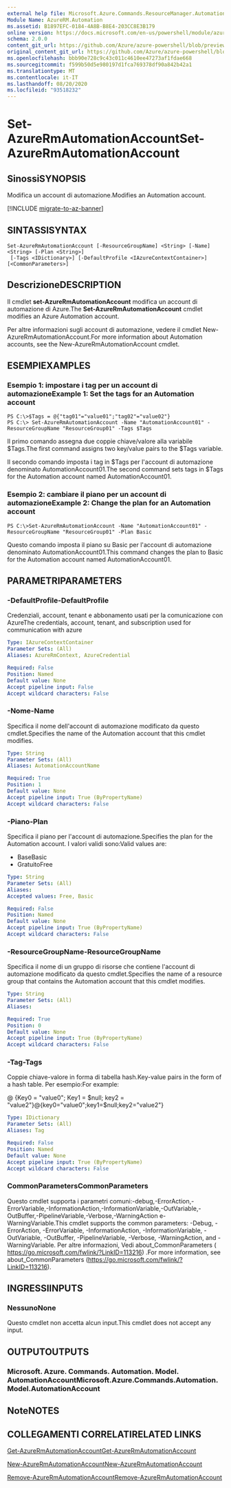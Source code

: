 ```yaml
---
external help file: Microsoft.Azure.Commands.ResourceManager.Automation.dll-Help.xml
Module Name: AzureRM.Automation
ms.assetid: B1897EFC-0184-4A8B-B8E4-203CC8E3B179
online version: https://docs.microsoft.com/en-us/powershell/module/azurerm.automation/set-azurermautomationaccount
schema: 2.0.0
content_git_url: https://github.com/Azure/azure-powershell/blob/preview/src/ResourceManager/Automation/Commands.Automation/help/Set-AzureRmAutomationAccount.md
original_content_git_url: https://github.com/Azure/azure-powershell/blob/preview/src/ResourceManager/Automation/Commands.Automation/help/Set-AzureRmAutomationAccount.md
ms.openlocfilehash: bbb90e728c9c43c011c4610ee47273af1fdae668
ms.sourcegitcommit: f599b50d5e980197d1fca769378df90a842b42a1
ms.translationtype: MT
ms.contentlocale: it-IT
ms.lasthandoff: 08/20/2020
ms.locfileid: "93518232"
---
```

# <span data-ttu-id="4af26-101">Set-AzureRmAutomationAccount</span><span class="sxs-lookup"><span data-stu-id="4af26-101">Set-AzureRmAutomationAccount</span></span>

## <span data-ttu-id="4af26-102">Sinossi</span><span class="sxs-lookup"><span data-stu-id="4af26-102">SYNOPSIS</span></span>
<span data-ttu-id="4af26-103">Modifica un account di automazione.</span><span class="sxs-lookup"><span data-stu-id="4af26-103">Modifies an Automation account.</span></span>

[!INCLUDE [migrate-to-az-banner](../../includes/migrate-to-az-banner.md)]

## <span data-ttu-id="4af26-104">SINTASSI</span><span class="sxs-lookup"><span data-stu-id="4af26-104">SYNTAX</span></span>

```
Set-AzureRmAutomationAccount [-ResourceGroupName] <String> [-Name] <String> [-Plan <String>]
 [-Tags <IDictionary>] [-DefaultProfile <IAzureContextContainer>] [<CommonParameters>]
```

## <span data-ttu-id="4af26-105">Descrizione</span><span class="sxs-lookup"><span data-stu-id="4af26-105">DESCRIPTION</span></span>
<span data-ttu-id="4af26-106">Il cmdlet **set-AzureRmAutomationAccount** modifica un account di automazione di Azure.</span><span class="sxs-lookup"><span data-stu-id="4af26-106">The **Set-AzureRmAutomationAccount** cmdlet modifies an Azure Automation account.</span></span>

<span data-ttu-id="4af26-107">Per altre informazioni sugli account di automazione, vedere il cmdlet New-AzureRmAutomationAccount.</span><span class="sxs-lookup"><span data-stu-id="4af26-107">For more information about Automation accounts, see the New-AzureRmAutomationAccount cmdlet.</span></span>

## <span data-ttu-id="4af26-108">ESEMPI</span><span class="sxs-lookup"><span data-stu-id="4af26-108">EXAMPLES</span></span>

### <span data-ttu-id="4af26-109">Esempio 1: impostare i tag per un account di automazione</span><span class="sxs-lookup"><span data-stu-id="4af26-109">Example 1: Set the tags for an Automation account</span></span>
```
PS C:\>$Tags = @{"tag01"="value01";"tag02"="value02"}
PS C:\> Set-AzureRmAutomationAccount -Name "AutomationAccount01" -ResourceGroupName "ResourceGroup01" -Tags $Tags
```

<span data-ttu-id="4af26-110">Il primo comando assegna due coppie chiave/valore alla variabile $Tags.</span><span class="sxs-lookup"><span data-stu-id="4af26-110">The first command assigns two key/value pairs to the $Tags variable.</span></span>

<span data-ttu-id="4af26-111">Il secondo comando imposta i tag in $Tags per l'account di automazione denominato AutomationAccount01.</span><span class="sxs-lookup"><span data-stu-id="4af26-111">The second command sets tags in $Tags for the Automation account named AutomationAccount01.</span></span>

### <span data-ttu-id="4af26-112">Esempio 2: cambiare il piano per un account di automazione</span><span class="sxs-lookup"><span data-stu-id="4af26-112">Example 2: Change the plan for an Automation account</span></span>
```
PS C:\>Set-AzureRmAutomationAccount -Name "AutomationAccount01" -ResourceGroupName "ResourceGroup01" -Plan Basic
```

<span data-ttu-id="4af26-113">Questo comando imposta il piano su Basic per l'account di automazione denominato AutomationAccount01.</span><span class="sxs-lookup"><span data-stu-id="4af26-113">This command changes the plan to Basic for the Automation account named AutomationAccount01.</span></span>

## <span data-ttu-id="4af26-114">PARAMETRI</span><span class="sxs-lookup"><span data-stu-id="4af26-114">PARAMETERS</span></span>

### <span data-ttu-id="4af26-115">-DefaultProfile</span><span class="sxs-lookup"><span data-stu-id="4af26-115">-DefaultProfile</span></span>
<span data-ttu-id="4af26-116">Credenziali, account, tenant e abbonamento usati per la comunicazione con Azure</span><span class="sxs-lookup"><span data-stu-id="4af26-116">The credentials, account, tenant, and subscription used for communication with azure</span></span>

```yaml
Type: IAzureContextContainer
Parameter Sets: (All)
Aliases: AzureRmContext, AzureCredential

Required: False
Position: Named
Default value: None
Accept pipeline input: False
Accept wildcard characters: False
```

### <span data-ttu-id="4af26-117">-Nome</span><span class="sxs-lookup"><span data-stu-id="4af26-117">-Name</span></span>
<span data-ttu-id="4af26-118">Specifica il nome dell'account di automazione modificato da questo cmdlet.</span><span class="sxs-lookup"><span data-stu-id="4af26-118">Specifies the name of the Automation account that this cmdlet modifies.</span></span>

```yaml
Type: String
Parameter Sets: (All)
Aliases: AutomationAccountName

Required: True
Position: 1
Default value: None
Accept pipeline input: True (ByPropertyName)
Accept wildcard characters: False
```

### <span data-ttu-id="4af26-119">-Piano</span><span class="sxs-lookup"><span data-stu-id="4af26-119">-Plan</span></span>
<span data-ttu-id="4af26-120">Specifica il piano per l'account di automazione.</span><span class="sxs-lookup"><span data-stu-id="4af26-120">Specifies the plan for the Automation account.</span></span>
<span data-ttu-id="4af26-121">I valori validi sono:</span><span class="sxs-lookup"><span data-stu-id="4af26-121">Valid values are:</span></span>

- <span data-ttu-id="4af26-122">Base</span><span class="sxs-lookup"><span data-stu-id="4af26-122">Basic</span></span>
- <span data-ttu-id="4af26-123">Gratuito</span><span class="sxs-lookup"><span data-stu-id="4af26-123">Free</span></span>

```yaml
Type: String
Parameter Sets: (All)
Aliases: 
Accepted values: Free, Basic

Required: False
Position: Named
Default value: None
Accept pipeline input: True (ByPropertyName)
Accept wildcard characters: False
```

### <span data-ttu-id="4af26-124">-ResourceGroupName</span><span class="sxs-lookup"><span data-stu-id="4af26-124">-ResourceGroupName</span></span>
<span data-ttu-id="4af26-125">Specifica il nome di un gruppo di risorse che contiene l'account di automazione modificato da questo cmdlet.</span><span class="sxs-lookup"><span data-stu-id="4af26-125">Specifies the name of a resource group that contains the Automation account that this cmdlet modifies.</span></span>

```yaml
Type: String
Parameter Sets: (All)
Aliases: 

Required: True
Position: 0
Default value: None
Accept pipeline input: True (ByPropertyName)
Accept wildcard characters: False
```

### <span data-ttu-id="4af26-126">-Tag</span><span class="sxs-lookup"><span data-stu-id="4af26-126">-Tags</span></span>
<span data-ttu-id="4af26-127">Coppie chiave-valore in forma di tabella hash.</span><span class="sxs-lookup"><span data-stu-id="4af26-127">Key-value pairs in the form of a hash table.</span></span> <span data-ttu-id="4af26-128">Per esempio:</span><span class="sxs-lookup"><span data-stu-id="4af26-128">For example:</span></span>

<span data-ttu-id="4af26-129">@ {Key0 = "value0"; Key1 = $null; key2 = "value2"}</span><span class="sxs-lookup"><span data-stu-id="4af26-129">@{key0="value0";key1=$null;key2="value2"}</span></span>

```yaml
Type: IDictionary
Parameter Sets: (All)
Aliases: Tag

Required: False
Position: Named
Default value: None
Accept pipeline input: True (ByPropertyName)
Accept wildcard characters: False
```

### <span data-ttu-id="4af26-130">CommonParameters</span><span class="sxs-lookup"><span data-stu-id="4af26-130">CommonParameters</span></span>
<span data-ttu-id="4af26-131">Questo cmdlet supporta i parametri comuni:-debug,-ErrorAction,-ErrorVariable,-InformationAction,-InformationVariable,-OutVariable,-OutBuffer,-PipelineVariable,-Verbose,-WarningAction e-WarningVariable.</span><span class="sxs-lookup"><span data-stu-id="4af26-131">This cmdlet supports the common parameters: -Debug, -ErrorAction, -ErrorVariable, -InformationAction, -InformationVariable, -OutVariable, -OutBuffer, -PipelineVariable, -Verbose, -WarningAction, and -WarningVariable.</span></span> <span data-ttu-id="4af26-132">Per altre informazioni, Vedi about_CommonParameters ( https://go.microsoft.com/fwlink/?LinkID=113216) .</span><span class="sxs-lookup"><span data-stu-id="4af26-132">For more information, see about_CommonParameters (https://go.microsoft.com/fwlink/?LinkID=113216).</span></span>

## <span data-ttu-id="4af26-133">INGRESSI</span><span class="sxs-lookup"><span data-stu-id="4af26-133">INPUTS</span></span>

### <span data-ttu-id="4af26-134">Nessuno</span><span class="sxs-lookup"><span data-stu-id="4af26-134">None</span></span>
<span data-ttu-id="4af26-135">Questo cmdlet non accetta alcun input.</span><span class="sxs-lookup"><span data-stu-id="4af26-135">This cmdlet does not accept any input.</span></span>

## <span data-ttu-id="4af26-136">OUTPUT</span><span class="sxs-lookup"><span data-stu-id="4af26-136">OUTPUTS</span></span>

### <span data-ttu-id="4af26-137">Microsoft. Azure. Commands. Automation. Model. AutomationAccount</span><span class="sxs-lookup"><span data-stu-id="4af26-137">Microsoft.Azure.Commands.Automation.Model.AutomationAccount</span></span>

## <span data-ttu-id="4af26-138">Note</span><span class="sxs-lookup"><span data-stu-id="4af26-138">NOTES</span></span>

## <span data-ttu-id="4af26-139">COLLEGAMENTI CORRELATI</span><span class="sxs-lookup"><span data-stu-id="4af26-139">RELATED LINKS</span></span>

[<span data-ttu-id="4af26-140">Get-AzureRmAutomationAccount</span><span class="sxs-lookup"><span data-stu-id="4af26-140">Get-AzureRmAutomationAccount</span></span>](./Get-AzureRmAutomationAccount.md)

[<span data-ttu-id="4af26-141">New-AzureRmAutomationAccount</span><span class="sxs-lookup"><span data-stu-id="4af26-141">New-AzureRmAutomationAccount</span></span>](./New-AzureRmAutomationAccount.md)

[<span data-ttu-id="4af26-142">Remove-AzureRmAutomationAccount</span><span class="sxs-lookup"><span data-stu-id="4af26-142">Remove-AzureRmAutomationAccount</span></span>](./Remove-AzureRmAutomationAccount.md)

